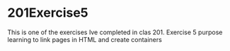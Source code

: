 # 201Exercise5
This is one of the exercises Ive completed in clas 201. Exercise 5 purpose learning to link pages in HTML and create containers
